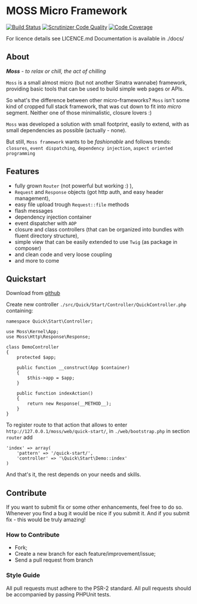# MOSS Micro Framework

[![Build Status](https://travis-ci.org/potfur/moss.png?branch=master)](https://travis-ci.org/potfur/moss)
[![Scrutinizer Code Quality](https://scrutinizer-ci.com/g/potfur/moss/badges/quality-score.png?b=master)](https://scrutinizer-ci.com/g/potfur/moss/?branch=master)
[![Code Coverage](https://scrutinizer-ci.com/g/potfur/moss/badges/coverage.png?b=master)](https://scrutinizer-ci.com/g/potfur/moss/?branch=master)

For licence details see LICENCE.md
Documentation is available in ./docs/

## About

_**Moss** - to relax or chill, the act of chilling_

`Moss` is a small almost micro (but not another Sinatra wannabe) framework, providing basic tools that can be used to build simple web pages or APIs.

So what's the difference between other micro-frameworks?
`Moss` isn't some kind of cropped full stack framework, that was cut down to fit into _micro_ segment.
Neither one of those minimalistic, closure lovers :)

`Moss` was developed a solution with small footprint, easily to extend, with as small dependencies as possible (actually - none).

But still, `Moss framework` wants to be _fashionable_ and follows trends: `closures`, `event dispatching`, `dependency injection`, `aspect oriented programming`

## Features

 * fully grown `Router` (not powerful but working :) ),
 * `Request` and `Response` objects (got http auth, and easy header management),
 * easy file upload trough `Request::file` methods
 * flash messages
 * dependency injection container
 * event dispatcher with `AOP`
 * closure and class controllers (that can be organized into bundles with fluent directory structure),
 * simple view that can be easily extended to use `Twig` (as package in composer)
 * and clean code and very loose coupling
 * and more to come

## Quickstart

Download from [github](https://github.com/potfur/moss)

Create new controller `./src/Quick/Start/Controller/QuickController.php` containing:

	namespace Quick\Start\Controller;

	use Moss\Kernel\App;
    use Moss\Http\Response\Response;

	class DemoController
	{
		protected $app;

		public function __construct(App $container)
		{
			$this->app = $app;
		}

		public function indexAction()
		{
			return new Response(__METHOD__);
		}
	}

To register route to that action that allows to enter `http://127.0.0.1/moss/web/quick-start/`, in `./web/bootstrap.php` in section `router` add

	'index' => array(
	    'pattern' => '/quick-start/',
	    'controller' => '\Quick\Start\Demo::index'
	)

And that's it, the rest depends on your needs and skills.

## Contribute

If you want to submit fix or some other enhancements, feel free to do so.
Whenever you find a bug it would be nice if you submit it.
And if you submit fix - this would be truly amazing!

### How to Contribute

 * Fork;
 * Create a new branch for each feature/improvement/issue;
 * Send a pull request from branch

### Style Guide

All pull requests must adhere to the PSR-2 standard.
All pull requests should be accompanied by passing PHPUnit tests.
